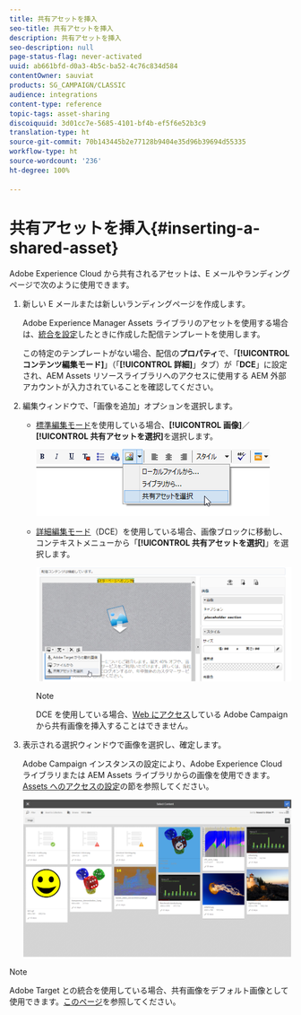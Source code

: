```yaml
---
title: 共有アセットを挿入
seo-title: 共有アセットを挿入
description: 共有アセットを挿入
seo-description: null
page-status-flag: never-activated
uuid: ab661bfd-d0a3-4b5c-ba52-4c76c834d584
contentOwner: sauviat
products: SG_CAMPAIGN/CLASSIC
audience: integrations
content-type: reference
topic-tags: asset-sharing
discoiquuid: 3d01cc7e-5685-4101-bf4b-ef5f6e52b3c9
translation-type: ht
source-git-commit: 70b143445b2e77128b9404e35d96b39694d55335
workflow-type: ht
source-wordcount: '236'
ht-degree: 100%

---
```



# 共有アセットを挿入{#inserting-a-shared-asset}

Adobe Experience Cloud から共有されるアセットは、E メールやランディングページで次のように使用できます。

1. 新しい E メールまたは新しいランディングページを作成します。

   Adobe Experience Manager Assets ライブラリのアセットを使用する場合は、[統合を設定](../../integrations/using/configuring-access-to-assets.md#integrating-with-aem-assets)したときに作成した配信テンプレートを使用します。

   この特定のテンプレートがない場合、配信の&#x200B;**プロパティ**&#x200B;で、「**[!UICONTROL コンテンツ編集モード]**」（「**[!UICONTROL 詳細]**」タブ）が「**DCE**」に設定され、AEM Assets リソースライブラリへのアクセスに使用する AEM 外部アカウントが入力されていることを確認してください。

1. 編集ウィンドウで、「画像を追加」オプションを選択します。

   * [標準編集モード](../../delivery/using/defining-the-email-content.md#adding-images)を使用している場合、**[!UICONTROL 画像]**／**[!UICONTROL 共有アセットを選択]**&#x200B;を選択します。

      ![](assets/dam_insert_image_standard.png)

   * [詳細編集モード](../../web/using/about-campaign-html-editor.md)（DCE）を使用している場合、画像ブロックに移動し、コンテキストメニューから「**[!UICONTROL 共有アセットを選択]**」を選択します。

      ![](assets/dam_insert_image_dce.png)

      >[!NOTE]
      >
      >DCE を使用している場合、[Web にアクセス](../../platform/using/adobe-campaign-workspace.md#console-and-web-access)している Adobe Campaign から共有画像を挿入することはできません。

1. 表示される選択ウィンドウで画像を選択し、確定します。

   Adobe Campaign インスタンスの設定により、Adobe Experience Cloud ライブラリまたは AEM Assets ライブラリからの画像を使用できます。[Assets へのアクセスの設定](../../integrations/using/configuring-access-to-assets.md)の節を参照してください。

   ![](assets/dam_shared_image_selection.png)

>[!NOTE]
>
>Adobe Target との統合を使用している場合、共有画像をデフォルト画像として使用できます。[このページ](../../integrations/using/integrating-with-adobe-target.md)を参照してください。

